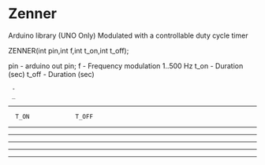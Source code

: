 # Zenner
Arduino library (UNO Only) Modulated with a controllable duty cycle timer


ZENNER(int pin,int f,int t_on,int t_off);

pin   - arduino out pin; 
f     - Frequency modulation 1..500 Hz 
t_on  - Duration (sec) 
t_off - Duration (sec) 


     -
     _
------



      T_ON             T_OFF
      
----------------

      

   *************                   ****
   *           *                   *
   *           *                   *
****           *********************

